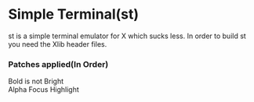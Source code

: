 # Simple Terminal(st)

st is a simple terminal emulator for X which sucks less.
In order to build st you need the Xlib header files.

### Patches applied(In Order)

Bold is not Bright<br>
Alpha Focus Highlight
